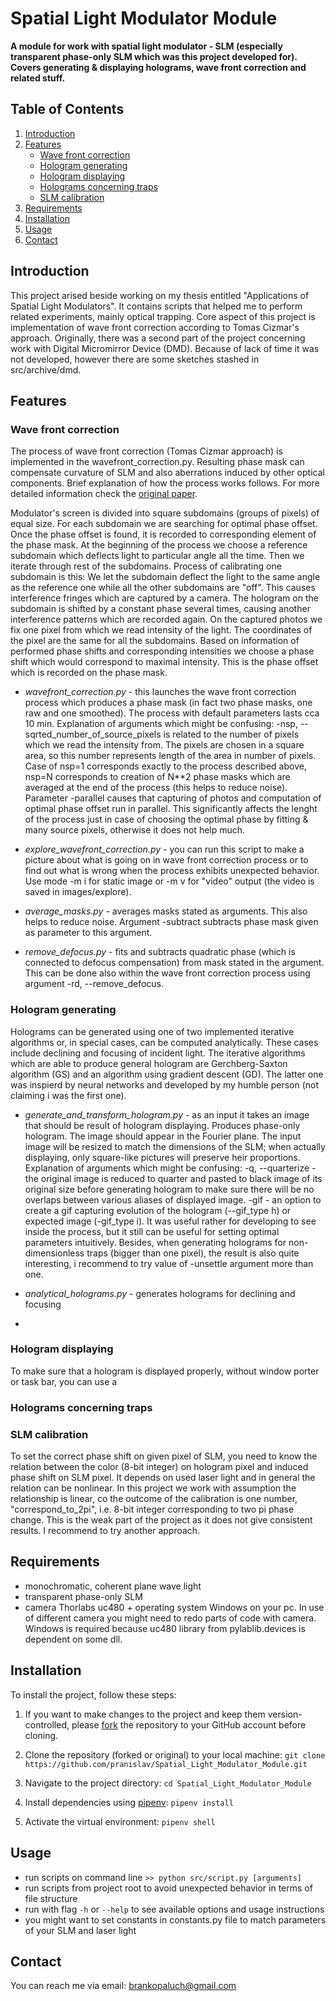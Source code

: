 # Spatial Light Modulator Module

**A module for work with spatial light modulator - SLM (especially transparent phase-only SLM which was this project developed for). Covers generating & displaying holograms, wave front correction and related stuff.**

## Table of Contents
1. [Introduction](#introduction)
2. [Features](#features)
    - [Wave front correction](#wave-front-correction)
    - [Hologram generating](#hologram-generating)
    - [Hologram displaying](#hologram-displaying)
    - [Holograms concerning traps](#holograms-concerning_traps)
    - [SLM calibration](#slm-calibration)
3. [Requirements](#requirements)
4. [Installation](#installation)
5. [Usage](#usage)
6. [Contact](#contact)

## Introduction
This project arised beside working on my thesis entitled "Applications of Spatial Light Modulators". It contains scripts that helped me to perform related experiments, mainly optical trapping. Core aspect of this project is implementation of wave front correction according to Tomas Cizmar's approach. Originally, there was a second part of the project concerning work with Digital Micromirror Device (DMD). Because of lack of time it was not developed, however there are some sketches stashed in src/archive/dmd.


## Features

### Wave front correction
The process of wave front correction (Tomas Cizmar approach) is implemented in the wavefront_correction.py. Resulting phase mask can compensate curvature of SLM and also aberrations induced by other optical components. Brief explanation of how the process works follows. For more detailed information check the [original paper](https://www.nature.com/articles/nphoton.2010.85).

Modulator's screen is divided into square subdomains (groups of pixels) of equal size. 
For each subdomain we are searching for optimal phase offset.
Once the phase offset is found, it is recorded to corresponding element of the phase mask.
At the beginning of the process we choose a reference subdomain which deflects light to particular angle all the time.
Then we iterate through rest of the subdomains.
Process of calibrating one subdomain is this:
We let the subdomain deflect the light to the same angle as the reference one while all the other subdomains are "off".
This causes interference fringes which are captured by a camera.
The hologram on the subdomain is shifted by a constant phase several times, causing another interference patterns which are recorded again.
On the captured photos we fix one pixel from which we read intensity of the light.
The coordinates of the pixel are the same for all the subdomains.
Based on information of performed phase shifts and corresponding intensities we choose a phase shift which would correspond to maximal intensity.
This is the phase offset which is recorded on the phase mask.

- *wavefront_correction.py* - this launches the wave front correction process which produces a phase mask (in fact two phase masks, one raw and one smoothed). The process with default parameters lasts cca 10 min. Explanation of arguments which might be confusing: -nsp, --sqrted_number_of_source_pixels is related to the number of pixels which we read the intensity from. The pixels are chosen in a square area, so this number represents length of the area in number of pixels. Case of nsp=1 corresponds exactly to the process described above, nsp=N corresponds to creation of N**2 phase masks which are averaged at the end of the process (this helps to reduce noise). Parameter -parallel causes that capturing of photos and computation of optimal phase offset run in parallel. This significantly affects the lenght of the process just in case of choosing the optimal phase by fitting & many source pixels, otherwise it does not help much.

- *explore_wavefront_correction.py* - you can run this script to make a picture about what is going on in wave front correction process or to find out what is wrong when the process exhibits unexpected behavior. Use mode -m i for static image or -m v for "video" output (the video is saved in images/explore).

- *average_masks.py* - averages masks stated as arguments. This also helps to reduce noise. Argument -subtract subtracts phase mask given as parameter to this argument.

- *remove_defocus.py* - fits and subtracts quadratic phase (which is connected to defocus compensation) from mask stated in the argument. This can be done also within the wave front correction process using argument -rd, --remove_defocus.


### Hologram generating
Holograms can be generated using one of two implemented iterative algorithms or, in special cases, can be computed analytically. These cases include declining and focusing of incident light. The iterative algorithms which are able to produce general hologram are Gerchberg-Saxton algorithm (GS) and an algorithm using gradient descent (GD). The latter one was inspierd by neural networks and developed by my humble person (not claiming i was the first one). 

- *generate_and_transform_hologram.py* - as an input it takes an image that should be result of hologram displaying. Produces phase-only hologram. The image should appear in the Fourier plane. The input image will be resized to match the dimensions of the SLM; when actually displaying, only square-like pictures will preserve heir proportions. Explanation of arguments which might be confusing: -q, --quarterize - the original image is reduced to quarter and pasted to black image of its original size before generating hologram to make sure there will be no overlaps between various aliases of displayed image. -gif - an option to create a gif capturing evolution of the hologram (--gif_type h) or expected image (-gif_type i). It was useful rather for developing to see inside the process, but it still can be useful for setting optimal parameters intuitively. Besides, when generating holograms for non-dimensionless traps (bigger than one pixel), the result is also quite interesting, i recommend to try value of -unsettle argument more than one.

- *analytical_holograms.py* - generates holograms for declining and focusing

- 

<!-- (about algorithms, analytical,  - handling non-uniform incomming intensity,  ) -->
<!-- - create gif (holografic, expected images, gif from process of hologram generation) -->
<!-- - transform hologram - mostly shifting of the image in Fourier plane -->


### Hologram displaying
To make sure that a hologram is displayed properly, without window porter or task bar, you can use a 


### Holograms concerning traps
<!-- - make hologram gif for moving traps based on parametrizations of trap paths -->



### SLM calibration
To set the correct phase shift on given pixel of SLM, you need to know the relation between the color (8-bit integer) on hologram pixel and induced phase shift on SLM pixel. It depends on used laser light and in general the relation can be nonlinear. In this project we work with assumption the relationship is linear, co the outcome of the calibration is one number, "correspond_to_2pi", i.e. 8-bit integer corresponding to two pi phase change. This is the weak part of the project as it does not give consistent results. I recommend to try another approach. 


## Requirements
- monochromatic, coherent plane wave light
- transparent phase-only SLM
- camera Thorlabs uc480 + operating system Windows on your pc. In use of different camera you might need to redo parts of code with camera. Windows is required because uc480 library from pylablib.devices is dependent on some dll.


## Installation
To install the project, follow these steps:

1. If you want to make changes to the project and keep them version-controlled, please [fork](https://docs.github.com/en/get-started/quickstart/fork-a-repo) the repository to your GitHub account before cloning. 

2. Clone the repository (forked or original) to your local machine:
   `git clone https://github.com/pranislav/Spatial_Light_Modulator_Module.git`

3. Navigate to the project directory:
    `cd Spatial_Light_Modulator_Module`

4. Install dependencies using [pipenv](https://pipenv.pypa.io/en/latest/):
    `pipenv install`

5. Activate the virtual environment:
    `pipenv shell`


## Usage
- run scripts on command line `>> python src/script.py [arguments]`
- run scripts from project root to avoid unexpected behavior in terms of file structure
- run with flag `-h` or `--help` to see available options and usage instructions
- you might want to set constants in constants.py file to match parameters of your SLM and laser light

## Contact
You can reach me via email: brankopaluch@gmail.com
